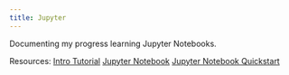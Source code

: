 ```yaml
---
title: Jupyter
---
```


Documenting my progress learning Jupyter Notebooks.

Resources:
[Intro Tutorial](https://www.youtube.com/watch?v=HW29067qVWk)
[Jupyter Notebook](https://jupyter.org/)
[Jupyter Notebook Quickstart](https://jupyter-notebook-beginner-guide.readthedocs.io/en/latest/index.html)

